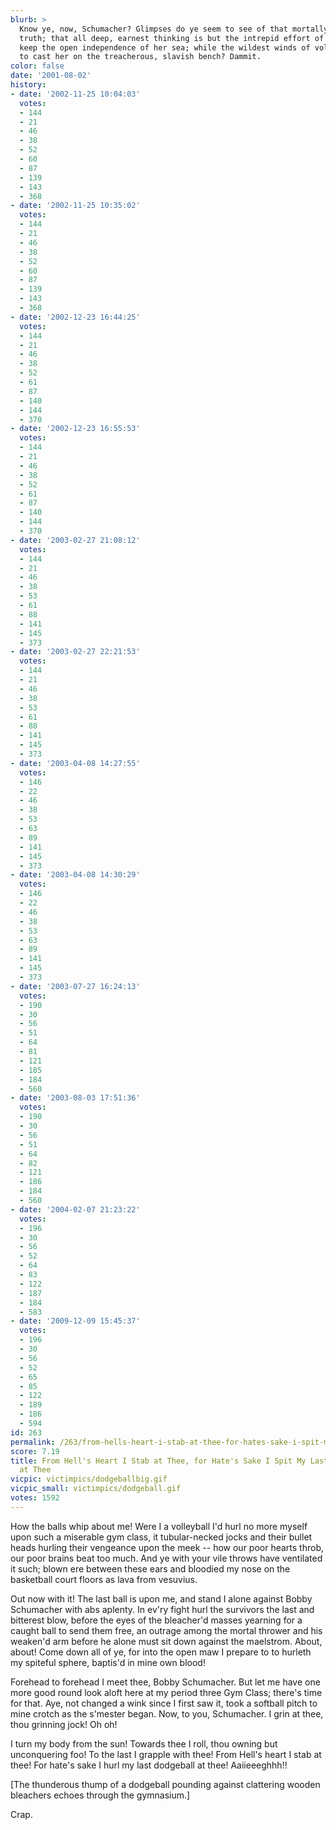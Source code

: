 ```yaml
---
blurb: >
  Know ye, now, Schumacher? Glimpses do ye seem to see of that mortally intolerable
  truth; that all deep, earnest thinking is but the intrepid effort of the soul to
  keep the open independence of her sea; while the wildest winds of volleyballs conspire
  to cast her on the treacherous, slavish bench? Dammit.
color: false
date: '2001-08-02'
history:
- date: '2002-11-25 10:04:03'
  votes:
  - 144
  - 21
  - 46
  - 38
  - 52
  - 60
  - 87
  - 139
  - 143
  - 368
- date: '2002-11-25 10:35:02'
  votes:
  - 144
  - 21
  - 46
  - 38
  - 52
  - 60
  - 87
  - 139
  - 143
  - 368
- date: '2002-12-23 16:44:25'
  votes:
  - 144
  - 21
  - 46
  - 38
  - 52
  - 61
  - 87
  - 140
  - 144
  - 370
- date: '2002-12-23 16:55:53'
  votes:
  - 144
  - 21
  - 46
  - 38
  - 52
  - 61
  - 87
  - 140
  - 144
  - 370
- date: '2003-02-27 21:08:12'
  votes:
  - 144
  - 21
  - 46
  - 38
  - 53
  - 61
  - 88
  - 141
  - 145
  - 373
- date: '2003-02-27 22:21:53'
  votes:
  - 144
  - 21
  - 46
  - 38
  - 53
  - 61
  - 88
  - 141
  - 145
  - 373
- date: '2003-04-08 14:27:55'
  votes:
  - 146
  - 22
  - 46
  - 38
  - 53
  - 63
  - 89
  - 141
  - 145
  - 373
- date: '2003-04-08 14:30:29'
  votes:
  - 146
  - 22
  - 46
  - 38
  - 53
  - 63
  - 89
  - 141
  - 145
  - 373
- date: '2003-07-27 16:24:13'
  votes:
  - 190
  - 30
  - 56
  - 51
  - 64
  - 81
  - 121
  - 185
  - 184
  - 560
- date: '2003-08-03 17:51:36'
  votes:
  - 190
  - 30
  - 56
  - 51
  - 64
  - 82
  - 121
  - 186
  - 184
  - 560
- date: '2004-02-07 21:23:22'
  votes:
  - 196
  - 30
  - 56
  - 52
  - 64
  - 83
  - 122
  - 187
  - 184
  - 583
- date: '2009-12-09 15:45:37'
  votes:
  - 196
  - 30
  - 56
  - 52
  - 65
  - 85
  - 122
  - 189
  - 186
  - 594
id: 263
permalink: /263/from-hells-heart-i-stab-at-thee-for-hates-sake-i-spit-my-last-dodgeball-at-thee/
score: 7.19
title: From Hell's Heart I Stab at Thee, for Hate's Sake I Spit My Last Dodgeball
  at Thee
vicpic: victimpics/dodgeballbig.gif
vicpic_small: victimpics/dodgeball.gif
votes: 1592
---
```


How the balls whip about me! Were I a volleyball I'd hurl no more myself
upon such a miserable gym class, it tubular-necked jocks and their
bullet heads hurling their vengeance upon the meek -- how our poor
hearts throb, our poor brains beat too much. And ye with your vile
throws have ventilated it such; blown ere between these ears and
bloodied my nose on the basketball court floors as lava from vesuvius.

Out now with it! The last ball is upon me, and stand I alone against
Bobby Schumacher with abs aplenty. In ev'ry fight hurl the survivors the
last and bitterest blow, before the eyes of the bleacher'd masses
yearning for a caught ball to send them free, an outrage among the
mortal thrower and his weaken'd arm before he alone must sit down
against the maelstrom. About, about! Come down all of ye, for into the
open maw I prepare to to hurleth my spiteful sphere, baptis'd in mine
own blood!

Forehead to forehead I meet thee, Bobby Schumacher. But let me have one
more good round look aloft here at my period three Gym Class; there's
time for that. Aye, not changed a wink since I first saw it, took a
softball pitch to mine crotch as the s'mester began. Now, to you,
Schumacher. I grin at thee, thou grinning jock! Oh oh!

I turn my body from the sun! Towards thee I roll, thou owning but
unconquering foo! To the last I grapple with thee! From Hell's heart I
stab at thee! For hate's sake I hurl my last dodgeball at thee!
Aaiieeeghhh!!

\[The thunderous thump of a dodgeball pounding against clattering wooden
bleachers echoes through the gymnasium.\]

Crap.